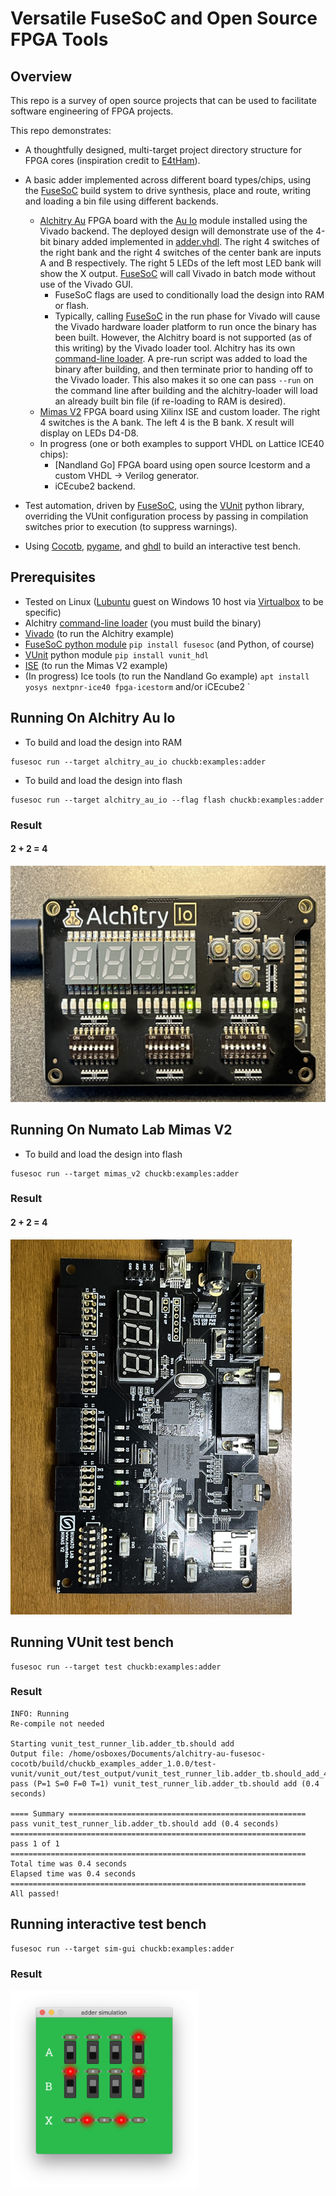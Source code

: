 # Versatile FuseSoC and Open Source FPGA Tools

## Overview

This repo is a survey of open source projects that can be used to facilitate software engineering of FPGA projects.

This repo demonstrates:
- A thoughtfully designed, multi-target project directory structure for FPGA cores (inspiration credit to [E4tHam]).

- A basic adder implemented across different board types/chips, using the [FuseSoC] build system to drive synthesis, place and route, writing and loading a bin file using different backends.
    - [Alchitry Au] FPGA board with the [Au Io] module installed using the Vivado backend. The deployed design will demonstrate use of the 4-bit binary added implemented in [adder.vhdl]. The right 4 switches of the right bank and the right 4 switches of the center bank are inputs A and B respectively. The right 5 LEDs of the left most LED bank will show the X output. [FuseSoC] will call Vivado in batch mode without use of the Vivado GUI.
        - FuseSoC flags are used to conditionally load the design into RAM or flash.
        - Typically, calling [FuseSoC] in the run phase for Vivado will cause the Vivado hardware loader platform to run once the binary has been built. However, the Alchitry board is not supported (as of this writing) by the Vivado loader tool. Alchitry has its own [command-line loader]. A pre-run script was added to load the binary after building, and then terminate prior to handing off to the Vivado loader. This also makes it so one can pass `--run` on the command line after building and the alchitry-loader will load an already built bin file (if re-loading to RAM is desired).
    - [Mimas V2] FPGA board using Xilinx ISE and custom loader. The right 4 switches is the A bank. The left 4 is the B bank. X result will display on LEDs D4-D8.
    - In progress (one or both examples to support VHDL on Lattice ICE40 chips):
        - [Nandland Go] FPGA board using open source Icestorm and a custom VHDL -> Verilog generator.
        - iCEcube2 backend.

- Test automation, driven by [FuseSoC], using the [VUnit] python library, overriding the VUnit configuration process by passing in compilation switches prior to execution (to suppress warnings).

- Using [Cocotb], [pygame], and [ghdl] to build an interactive test bench.

## Prerequisites
- Tested on Linux ([Lubuntu] guest on Windows 10 host via [Virtualbox] to be specific)
- Alchitry [command-line loader] (you must build the binary)
- [Vivado] (to run the Alchitry example)
- [FuseSoC python module] `pip install fusesoc` (and Python, of course)
- [VUnit] python module `pip install vunit_hdl`
- [ISE] (to run the Mimas V2 example)
- (In progress) Ice tools (to run the Nandland Go example) `apt install yosys nextpnr-ice40 fpga-icestorm` and/or iCEcube2
`
## Running On Alchitry Au Io
- To build and load the design into RAM
```
fusesoc run --target alchitry_au_io chuckb:examples:adder
```
- To build and load the design into flash
```
fusesoc run --target alchitry_au_io --flag flash chuckb:examples:adder
```
### Result
#### 2 + 2 = 4
<img alt="2 + 2 = 4" src="image/au_adder.jpg" />


## Running On Numato Lab Mimas V2
- To build and load the design into flash
```
fusesoc run --target mimas_v2 chuckb:examples:adder
```
### Result
#### 2 + 2 = 4
<img alt="2 + 2 = 4" src="image/mimas_adder.png" />


## Running VUnit test bench
```
fusesoc run --target test chuckb:examples:adder
```
### Result
```
INFO: Running
Re-compile not needed

Starting vunit_test_runner_lib.adder_tb.should add
Output file: /home/osboxes/Documents/alchitry-au-fusesoc-cocotb/build/chuckb_examples_adder_1.0.0/test-vunit/vunit_out/test_output/vunit_test_runner_lib.adder_tb.should_add_431546219daa079050bdef571b4d44bb34dac9d0/output.txt
pass (P=1 S=0 F=0 T=1) vunit_test_runner_lib.adder_tb.should add (0.4 seconds)

==== Summary =====================================================
pass vunit_test_runner_lib.adder_tb.should add (0.4 seconds)
==================================================================
pass 1 of 1
==================================================================
Total time was 0.4 seconds
Elapsed time was 0.4 seconds
==================================================================
All passed!
```

## Running interactive test bench
```
fusesoc run --target sim-gui chuckb:examples:adder
```
### Result
<img src="image/cocotb_pygame_gui.png" alt="Interactive VHDL Adder Simulation" width="300" />


[Alchitry Au]:          https://www.sparkfun.com/products/16527
[FuseSoC]:              https://fusesoc.readthedocs.io/en/stable/index.html
[command-line loader]:  https://github.com/chuckb/alchitry-loader
[Au Io]:                https://www.sparkfun.com/products/16525
[adder.vhdl]:           rtl/adder.vhdl
[Vivado]:               https://www.xilinx.com/support/download.html
[VUnit]:                https://vunit.github.io/
[FuseSoC python module]: https://github.com/olofk/fusesoc
[E4tHam]:               https://github.com/E4tHam/fusesoc_template
[Mimas V2]:             https://numato.com/product/mimas-v2-spartan-6-fpga-development-board-with-ddr-sdram/
[Cocotb]:               https://docs.cocotb.org/en/stable/
[pygame]:               https://www.pygame.org/wiki/about
[ghdl]:                 https://ghdl.github.io/ghdl/
[ISE]:                  https://www.xilinx.com/products/design-tools/ise-design-suite.html
[Lubuntu]:              https://www.osboxes.org/lubuntu/
[Virtualbox]:           https://www.virtualbox.org/